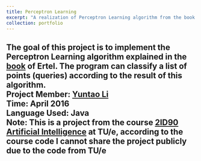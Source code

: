 ```yaml
---
title: Perceptron Learning
excerpt: "A realization of Perceptron Learning algorithm from the book of Ertel<br/>"
collection: portfolio
---
```



The goal of this project is to implement the Perceptron Learning algorithm
explained in the [book](https://www.springer.com/gp/book/9783319584867) of Ertel. The program can classify a list of points
(queries) according to the result of this algorithm.<br />
Project Member: [Yuntao Li](l3onardo.github.io)<br />
Time: April 2016<br />
Language Used: Java<br />
Note: This is a project from the course [2ID90 Artificial Intelligence](https://osiris.tue.nl/osiris_student_tueprd/OnderwijsZoekCursus.do) at TU/e, according to the
course code I cannot share the project publicly due to the code from TU/e <br />
---
